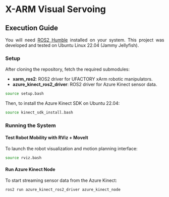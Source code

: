 # X-ARM Visual Servoing

## Execution Guide

<p align="justify">
You will need <a href="https://docs.ros.org/en/humble/Installation.html" target="_blank">ROS2 Humble</a> installed on your system. This project was developed and tested on Ubuntu Linux 22.04 (Jammy Jellyfish).
</p>

### Setup

After cloning the repository, fetch the required submodules:

- **xarm_ros2**: ROS2 driver for UFACTORY xArm robotic manipulators.
- **azure_kinect_ros2_driver**: ROS2 driver for Azure Kinect sensor data.

```bash
source setup.bash
```

<p align="justify">
Then, to install the Azure Kinect SDK on Ubuntu 22.04:
</p>

```bash
source kinect_sdk_install.bash
```

### Running the System

#### Test Robot Mobility with RViz + MoveIt

To launch the robot visualization and motion planning interface:

```bash
source rviz.bash
```

#### Run Azure Kinect Node

To start streaming sensor data from the Azure Kinect:

```bash
ros2 run azure_kinect_ros2_driver azure_kinect_node
```
